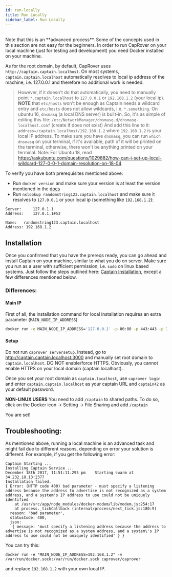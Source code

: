 ```yaml
---
id: run-locally
title: Run Locally
sidebar_label: Run Locally
---
```


<br/>
Note that this is an **advanced process**. Some of the concepts used in this section are not easy for the beginners. In order to run CapRover on your local machine (just for testing and development) you need Docker installed on your machine.

As for the root domain, by default, CapRover uses `http://captain.captain.localhost`. On most systems, `captain.captain.localhost` automatically resolves to local ip address of the machine, i.e. 127.0.0.1 and therefore no additional work is needed.

> However, if it doesn't do that automatically, you need to manually point `*.captain.localhost` to `127.0.0.1` or `192.168.1.2` (your local ip). **NOTE** that `etc/hosts` won't be enough as Captain needs a wildcard entry and `etc/hosts` does not allow wildcards, i.e. `*.something`. On ubuntu 16, `dnsmasq` (a local DNS server) is built-in. So, it's as simple of editing this file: `/etc/NetworkManager/dnsmasq.d/dnsmasq-localhost.conf` (create if does not exist) And add this line to it: `address=/captain.localhost/192.168.1.2` where `192.168.1.2` is your local IP address. To make sure you have `dnsmasq`, you can run `which dnsmasq` on your terminal, if it's available, path of it will be printed on the terminal, otherwise, there won't be anything printed on your terminal.
Note: For Ubuntu 18, read https://askubuntu.com/questions/1029882/how-can-i-set-up-local-wildcard-127-0-0-1-domain-resolution-on-18-04


To verify you have both prerequisites mentioned above:
- Run `docker version` and make sure your version is at least the version mentioned in the [docs](get-started.md#c-install-docker-on-server-at-least-version-1706x) 
- Run `nslookup randomstring123.captain.localhost` and make sure it resolves to `127.0.0.1` or your local ip (something like `192.168.1.2`):
```
Server:		127.0.1.1
Address:	127.0.1.1#53

Name:	randomstring123.captain.localhost
Address: 192.168.1.2
```

## Installation

Once you confirmed that you have the prereqs ready, you can go ahead and install Captain on your machine, similar to what you do on server. Make sure you run as a user with sufficient permission, i.e. `sudo` on linux based systems. Just follow the steps outlined here: [Captain Installation](get-started#step-1-captain-installation), except a few differences mentioned below.

### Differences:

#### Main IP
First of all, the installation command for local installation requires an extra parameter (`MAIN_NODE_IP_ADDRESS`)
```bash
docker run -e MAIN_NODE_IP_ADDRESS='127.0.0.1' -p 80:80 -p 443:443 -p 3000:3000 -v /var/run/docker.sock:/var/run/docker.sock -v /captain:/captain caprover/caprover
```

#### Setup

Do not run `caprover serversetup`. Instead, go to http://captain.captain.localhost:3000 and manually set root domain to `captain.localhost`. DO NOT enable/force HTTPS. Obviously, you cannot enable HTTPS on your local domain (captain.localhost).

Once you set your root domain as `captain.localhost`, use `caprover login` and enter `captain.captain.localhost` as your captain URL and `captain42` as your default password. 


**NON-LINUX USERS**
You need to add `/captain` to shared paths.
To do so, click on the Docker icon -> Setting -> File Sharing and add `/captain`



You are set!


## Troubleshooting:


As mentioned above, running a local machine is an advanced task and might fail due to different reasons, depending on error your solution is different. For example, if you get the following error:

```
Captain Starting ...
Installing Captain Service ...
December 18th 2017, 11:51:11.295 pm    Starting swarm at 34.232.18.13:2377
Installation failed.
{ Error: (HTTP code 400) bad parameter - must specify a listening address because the address to advertise is not recognized as a system address, and a system's IP address to use could not be uniquely identified
    at /usr/src/app/node_modules/docker-modem/lib/modem.js:254:17
    at process._tickCallback (internal/process/next_tick.js:180:9)
  reason: 'bad parameter',
  statusCode: 400,
  json:
   { message: 'must specify a listening address because the address to advertise is not recognized as a system address, and a system\'s IP address to use could not be uniquely identified' } }
```
You can try this:

```
docker run -e "MAIN_NODE_IP_ADDRESS=192.168.1.2" -v /var/run/docker.sock:/var/run/docker.sock caprover/caprover
```

and replace `192.168.1.2` with your own local IP.
